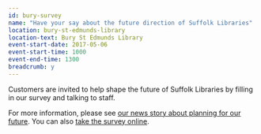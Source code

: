 ```yaml
---
id: bury-survey
name: "Have your say about the future direction of Suffolk Libraries"
location: bury-st-edmunds-library
location-text: Bury St Edmunds Library
event-start-date: 2017-05-06
event-start-time: 1000
event-end-time: 1300
breadcrumb: y
---
```


Customers are invited to help shape the future of Suffolk Libraries by filling in our survey and talking to staff.

For more information, please see [our news story about planning for our future](/news/future-plans-survey-invite/). You can also [take the survey online](https://www.surveymonkey.co.uk/r/SuffolkLibraries2017).
